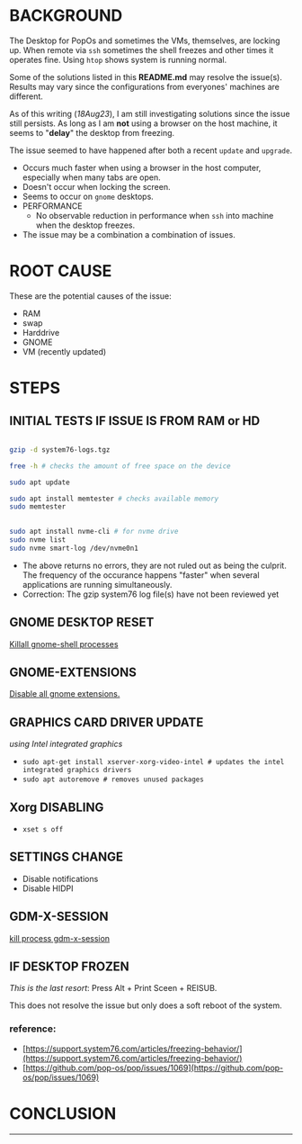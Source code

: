 # BACKGROUND
The Desktop for PopOs and sometimes the VMs, themselves, are locking up. When remote via `ssh` sometimes the shell freezes and other times it operates fine. Using `htop` shows system is running normal.   

Some of the solutions listed in this __README.md__ may resolve the issue(s). Results may vary since the configurations from everyones' machines are different. 

As of this writing (_18Aug23_), I am still investigating solutions since the issue still persists. As long as I am __not__ using a browser on the host machine, it seems to "__delay__" the desktop from freezing.   

The issue seemed to have happened after both a recent `update` and `upgrade`. 

* Occurs much faster when using a browser in the host computer, especially when many tabs are open.
* Doesn't occur when locking the screen.
* Seems to occur on `gnome` desktops.
* PERFORMANCE
	- No observable reduction in performance when `ssh` into machine when the desktop freezes. 
* The issue may be a combination a combination of issues. 

# ROOT CAUSE
These are the potential causes of the issue:
- RAM
- swap
- Harddrive
- GNOME
- VM (recently updated)

# STEPS

## INITIAL TESTS IF ISSUE IS FROM RAM or HD

```bash

gzip -d system76-logs.tgz

free -h # checks the amount of free space on the device

sudo apt update 

sudo apt install memtester # checks available memory
sudo memtester

 
sudo apt install nvme-cli # for nvme drive 
sudo nvme list 
sudo nvme smart-log /dev/nvme0n1
```
- The above returns no errors, they are not ruled out as being the culprit. The frequency of the occurance happens "faster" when several applications are running simultaneously. 
- Correction: The gzip system76 log file(s) have not been reviewed yet

## GNOME DESKTOP RESET
[Killall gnome-shell processes](GNOME-SHELL.md)

## GNOME-EXTENSIONS
[Disable all gnome extensions.](GNOME-EXTENSIONS.md)

## GRAPHICS CARD DRIVER UPDATE
_using Intel integrated graphics_ 

- `sudo apt-get install xserver-xorg-video-intel # updates the intel integrated graphics drivers` 
- `sudo apt autoremove # removes unused packages`

## Xorg DISABLING
- `xset s off`

## SETTINGS CHANGE

- Disable notifications
- Disable HIDPI

## GDM-X-SESSION
[kill process gdm-x-session](GDM-X-SESSION.md)

## IF DESKTOP FROZEN
_This is the last resort_:
Press Alt + Print Sceen + REISUB. 

This does not resolve the issue but only does a soft reboot of the system. 

### reference: 
* [https://support.system76.com/articles/freezing-behavior/](https://support.system76.com/articles/freezing-behavior/)
* [https://github.com/pop-os/pop/issues/1069](https://github.com/pop-os/pop/issues/1069)

# CONCLUSION

___

<!--
draft 16Aug23
-->
